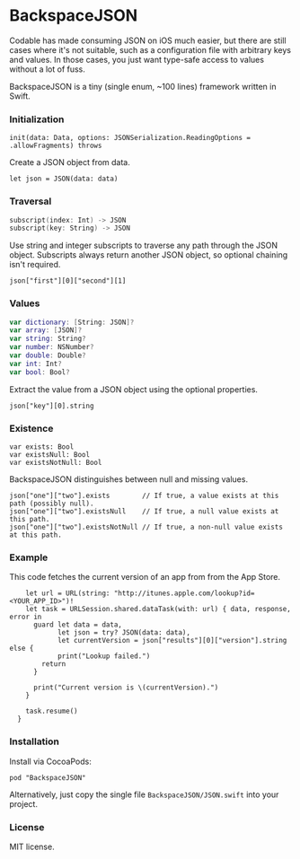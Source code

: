 # BackspaceJSON

Codable has made consuming JSON on iOS much easier, but there are still cases where it's not suitable, such as a configuration file with arbitrary keys and values. In those cases, you just want type-safe access to values without a lot of fuss.

BackspaceJSON is a tiny (single enum, ~100 lines) framework written in Swift.

### Initialization

```
init(data: Data, options: JSONSerialization.ReadingOptions = .allowFragments) throws
```

Create a JSON object from data.

```
let json = JSON(data: data)
```

### Traversal

```swift
subscript(index: Int) -> JSON
subscript(key: String) -> JSON
```

Use string and integer subscripts to traverse any path through the JSON object. Subscripts always return another JSON object, so optional chaining isn't required.

```
json["first"][0]["second"][1]
```

### Values

```swift
var dictionary: [String: JSON]?
var array: [JSON]?
var string: String?
var number: NSNumber?
var double: Double?
var int: Int?
var bool: Bool?
```

Extract the value from a JSON object using the optional properties.

```
json["key"][0].string
```

### Existence

```
var exists: Bool
var existsNull: Bool
var existsNotNull: Bool
```

BackspaceJSON distinguishes between null and missing values.

```
json["one"]["two"].exists        // If true, a value exists at this path (possibly null).
json["one"]["two"].existsNull    // If true, a null value exists at this path.
json["one"]["two"].existsNotNull // If true, a non-null value exists at this path.
```

### Example

This code fetches the current version of an app from from the App Store.

```
    let url = URL(string: "http://itunes.apple.com/lookup?id=<YOUR_APP_ID>")!
    let task = URLSession.shared.dataTask(with: url) { data, response, error in
      guard let data = data,
            let json = try? JSON(data: data),
            let currentVersion = json["results"][0]["version"].string else {
            print("Lookup failed.")
        return
      }

      print("Current version is \(currentVersion).")
    }

    task.resume()
  }
```

### Installation

Install via CocoaPods:

```
pod "BackspaceJSON"
```

Alternatively, just copy the single file `BackspaceJSON/JSON.swift` into your project.

### License

MIT license.
